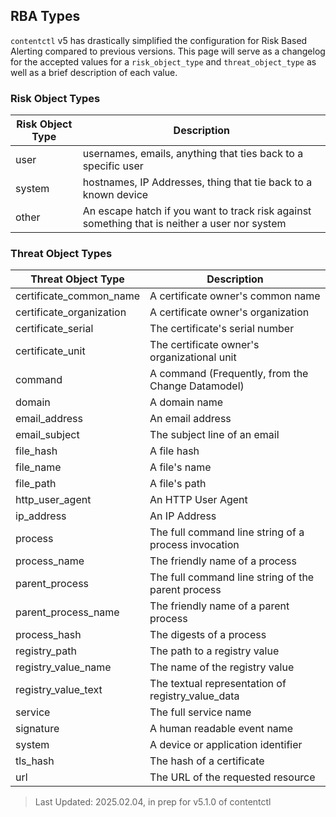 ## RBA Types

`contentctl` v5 has drastically simplified the configuration for Risk Based Alerting compared to previous versions. This page will serve as a changelog for the accepted values for a `risk_object_type` and `threat_object_type` as well as a brief description of each value.

### Risk Object Types

| Risk Object Type | Description                                                                                   |
| ---------------- | --------------------------------------------------------------------------------------------- |
| user             | usernames, emails, anything that ties back to a specific user                                 |
| system           | hostnames, IP Addresses, thing that tie back to a known device                                |
| other            | An escape hatch if you want to track risk against something that is neither a user nor system |

### Threat Object Types

| Threat Object Type       | Description                                          |
| ------------------------ | ---------------------------------------------------- |
| certificate_common_name  | A certificate owner's common name                    |
| certificate_organization | A certificate owner's organization                   |
| certificate_serial       | The certificate's serial number                      |
| certificate_unit         | The certificate owner's organizational unit          |
| command                  | A command (Frequently, from the Change Datamodel)    |
| domain                   | A domain name                                        |
| email_address            | An email address                                     |
| email_subject            | The subject line of an email                         |
| file_hash                | A file hash                                          |
| file_name                | A file's name                                        |
| file_path                | A file's path                                        |
| http_user_agent          | An HTTP User Agent                                   |
| ip_address               | An IP Address                                        |
| process                  | The full command line string of a process invocation |
| process_name             | The friendly name of a process                       |
| parent_process           | The full command line string of the parent process   |
| parent_process_name      | The friendly name of a parent process                |
| process_hash             | The digests of a process                             |
| registry_path            | The path to a registry value                         |
| registry_value_name      | The name of the registry value                       |
| registry_value_text      | The textual representation of registry_value_data    |
| service                  | The full service name                                |
| signature                | A human readable event name                          |
| system                   | A device or application identifier                   |
| tls_hash                 | The hash of a certificate                            |
| url                      | The URL of the requested resource                    |

> Last Updated: 2025.02.04, in prep for v5.1.0 of contentctl
